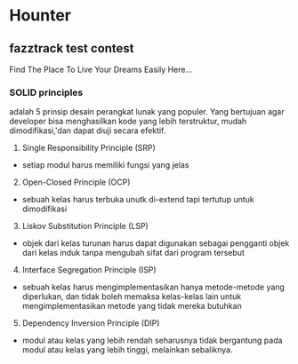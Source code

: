 # Hounter
## fazztrack test contest
Find The Place To Live Your Dreams Easily Here...
  
### SOLID principles

adalah 5 prinsip desain perangkat lunak yang populer. Yang bertujuan agar developer bisa menghasilkan kode yang lebih terstruktur,
mudah dimodifikasi,'dan dapat diuji secara efektif.

1. Single Responsibility Principle (SRP)
* setiap modul harus memiliki fungsi yang jelas

2. Open-Closed Principle (OCP)
* sebuah kelas harus terbuka unutk di-extend tapi tertutup untuk dimodifikasi

3. Liskov Substitution Principle (LSP)
* objek dari kelas turunan harus dapat digunakan sebagai pengganti objek dari kelas induk tanpa mengubah sifat dari program tersebut

4. Interface Segregation Principle (ISP)
* sebuah kelas harus mengimplementasikan hanya metode-metode yang diperlukan,
dan tidak boleh memaksa kelas-kelas lain untuk mengimplementasikan metode yang tidak mereka butuhkan

5. Dependency Inversion Principle (DIP)
* modul atau kelas yang lebih rendah seharusnya tidak bergantung pada modul atau kelas yang lebih tinggi, melainkan sebaliknya.
